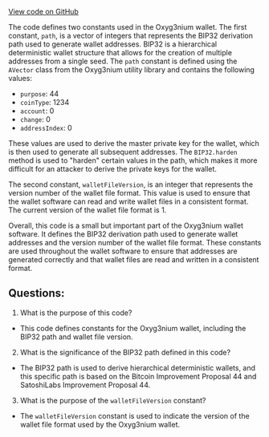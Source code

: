 [View code on GitHub](https://github.com/oxyg3nium/oxyg3nium/wallet/src/main/scala/org/oxyg3nium/wallet/Constants.scala)

The code defines two constants used in the Oxyg3nium wallet. The first constant, `path`, is a vector of integers that represents the BIP32 derivation path used to generate wallet addresses. BIP32 is a hierarchical deterministic wallet structure that allows for the creation of multiple addresses from a single seed. The `path` constant is defined using the `AVector` class from the Oxyg3nium utility library and contains the following values:

- `purpose`: 44
- `coinType`: 1234
- `account`: 0
- `change`: 0
- `addressIndex`: 0

These values are used to derive the master private key for the wallet, which is then used to generate all subsequent addresses. The `BIP32.harden` method is used to "harden" certain values in the path, which makes it more difficult for an attacker to derive the private keys for the wallet.

The second constant, `walletFileVersion`, is an integer that represents the version number of the wallet file format. This value is used to ensure that the wallet software can read and write wallet files in a consistent format. The current version of the wallet file format is 1.

Overall, this code is a small but important part of the Oxyg3nium wallet software. It defines the BIP32 derivation path used to generate wallet addresses and the version number of the wallet file format. These constants are used throughout the wallet software to ensure that addresses are generated correctly and that wallet files are read and written in a consistent format.
## Questions: 
 1. What is the purpose of this code?
- This code defines constants for the Oxyg3nium wallet, including the BIP32 path and wallet file version.

2. What is the significance of the BIP32 path defined in this code?
- The BIP32 path is used to derive hierarchical deterministic wallets, and this specific path is based on the Bitcoin Improvement Proposal 44 and SatoshiLabs Improvement Proposal 44.

3. What is the purpose of the `walletFileVersion` constant?
- The `walletFileVersion` constant is used to indicate the version of the wallet file format used by the Oxyg3nium wallet.